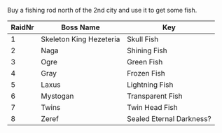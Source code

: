 Buy a fishing rod north of the 2nd city and use it to get some fish.

| RaidNr | Boss Name | Key | 
| --- | --- | --- |
| 1 | Skeleton King Hezeteria | Skull Fish |
| 2 | Naga | Shining Fish |
| 3 | Ogre | Green Fish |
| 4 | Gray | Frozen Fish |
| 5 | Laxus | Lightning Fish |
| 6 | Mystogan | Transparent Fish |
| 7 | Twins | Twin Head Fish |
| 8 | Zeref | Sealed Eternal Darkness?|



